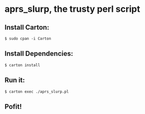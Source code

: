 # aprs_slurp, the trusty perl script

## Install Carton:

    $ sudo cpan -i Carton

## Install Dependencies:

    $ carton install

## Run it:

    $ carton exec ./aprs_slurp.pl

## Pofit!

